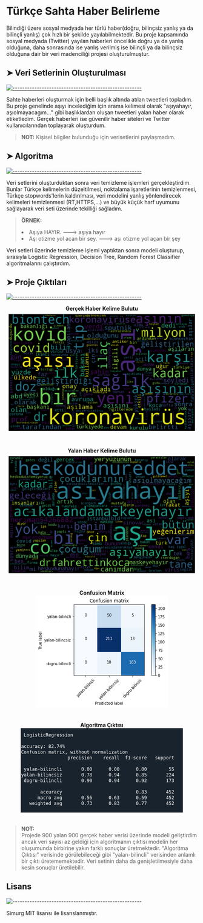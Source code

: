 # Türkçe Sahta Haber Belirleme

Bilindiği üzere sosyal medyada her türlü haber(doğru, bilinçsiz yanlış ya da bilinçli yanlış) çok hızlı bir şekilde yayılabilmektedir. Bu proje kapsamında sosyal medyada (Twitter) yayılan haberleri öncelikle doğru ya da yanlış olduğuna, daha sonrasında ise yanlış verilmiş ise bilinçli ya da bilinçsiz olduğuna dair bir veri madenciliği projesi oluşturulmuştur.



## ➤ Veri Setlerinin Oluşturulması
[![-----------------------------------------------------](https://raw.githubusercontent.com/andreasbm/readme/master/assets/lines/aqua.png)]()

Sahte haberleri oluşturmak için belli başlık altında atılan tweetleri topladım. Bu proje genelinde aşıyı incelediğim için arama kelimesi olarak "aşıyahayır, aşıolmayacagım..." gibi başlıklardan oluşan tweetleri yalan haber olarak etiketledim. Gerçek haberleri ise güvenilir haber siteleri ve Twitter kullanıcılarından toplayarak oluşturdum. 


> **NOT:** Kişisel bilgiler bulunduğu için verisetlerini paylaşmadım.

## ➤ Algoritma
[![-----------------------------------------------------](https://raw.githubusercontent.com/andreasbm/readme/master/assets/lines/aqua.png)]()

Veri setlerini oluşturduktan sonra veri temizleme işlemleri gerçekleştirdim. Bunlar Türkçe kelimelerin düzeltilmesi, noktalama işaretlerinin temizlenmesi, Türkçe stopwords'lerin kaldırılması, veri modelini yanlış yönlendirecek kelimeleri temizlenmesi (RT,HTTPS,...) ve büyük küçük harf uyumunu sağlayarak veri seti üzerinde tekilliği sağladım.

> **ÖRNEK:** <br> <li> Aşıya HAYIR. ---> aşıya hayır <br> <li> Aşı otizme yol acan bir sey. ---> aşı otizme yol açan bir şey

Veri setleri üzerinde temizleme işlemi yaptıktan sonra modeli oluşturup, sırasıyla Logistic Regression, Decision Tree, Random Forest Classifier algoritmalarını çalıştırdım.


## ➤ Proje Çıktıları
[![-----------------------------------------------------](https://raw.githubusercontent.com/andreasbm/readme/master/assets/lines/aqua.png)]()


<div style="text-align:center"><b>Gerçek Haber Kelime Bulutu</b><br><img src="./image/gercek.png" /><br><br><br><b>Yalan Haber Kelime Bulutu</b><br><img src="./image/yalan.png" /><br><br><br><b>Confusion Matrix</b><br><img src="./image/table.png" /><br><br><br><b>Algoritma Çıktısı</b><br><img src="./image/algoritma.png" /></div>

<br>

> **NOT:** <br> Projede 900 yalan 900 gerçek haber verisi üzerinde modeli geliştirdim ancak veri sayısı az geldiği için algoritmanın çıktısı modelin her oluşumunda birbirine yakın farklı sonuçlar üretmektedir. "Algoritma Çıktısı" verisinde görülebileceği gibi "yalan-bilincli" verisinden anlamlı bir çıktı üretememektedir. Veri setinin daha da genişletilmesiyle daha kesin sonuçlar üretilebilir.


## Lisans
![-----------------------------------------------------](https://raw.githubusercontent.com/andreasbm/readme/master/assets/lines/solar.png)

Simurg MIT lisansı ile lisanslanmıştır.
